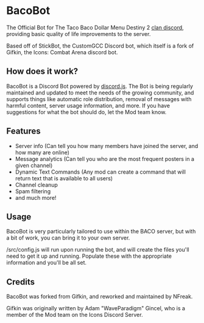 # BacoBot
The Official Bot for The Taco Baco Dollar Menu Destiny 2 [clan discord](https://discord.gg/Agpjyp5), providing basic quality of life improvements to the server.

Based off of StickBot, the CustomGCC Discord bot, which itself is a fork of Gifkin, the Icons: Combat Arena discord bot.

## How does it work?
BacoBot is a Discord Bot powered by [discord.js](https://discord.js.org/). The Bot is being regularly maintained and updated to meet the needs of the growing community, and supports things like automatic role distribution, removal of messages with harmful content, server usage information, and more. If you have suggestions for what the bot should do, let the Mod team know.

## Features
* Server info (Can tell you how many members have joined the server, and how many are online)
* Message analytics (Can tell you who are the most frequent posters in a given channel)
* Dynamic Text Commands (Any mod can create a command that will return text that is available to all users)
* Channel cleanup
* Spam filtering
* and much more!

## Usage
BacoBot is very particularly tailored to use within the BACO server, but with a bit of work, you can bring it to your own server.

/src/config.js will run upon running the bot, and will create the files you'll need to get it up and running. Populate these with the appropriate information and you'll be all set.

## Credits
BacoBot was forked from Gifkin, and reworked and maintained by NFreak.

Gifkin was originally written by Adam "WaveParadigm" Gincel, who is a member of the Mod team on the Icons Discord Server.
